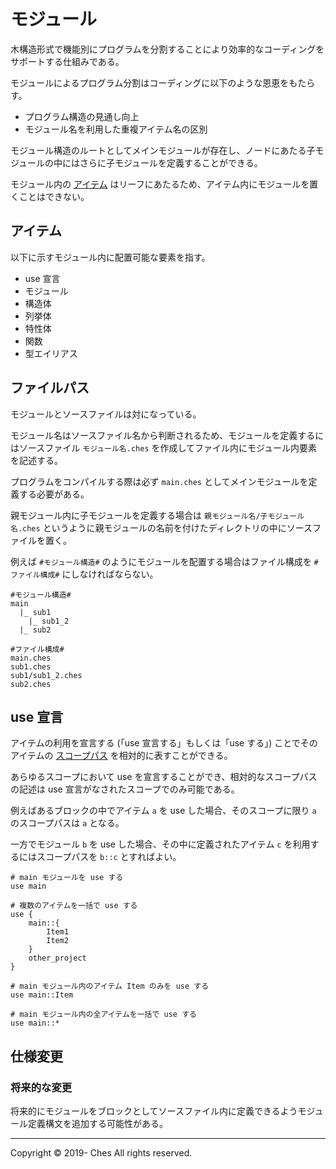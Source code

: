 # モジュール

木構造形式で機能別にプログラムを分割することにより効率的なコーディングをサポートする仕組みである。

モジュールによるプログラム分割はコーディングに以下のような恩恵をもたらす。

- プログラム構造の見通し向上
- モジュール名を利用した重複アイテム名の区別

モジュール構造のルートとしてメインモジュールが存在し、ノードにあたる子モジュールの中にはさらに子モジュールを定義することができる。

モジュール内の [アイテム](#アイテム) はリーフにあたるため、アイテム内にモジュールを置くことはできない。

## アイテム

以下に示すモジュール内に配置可能な要素を指す。

- use 宣言
- モジュール
- 構造体
- 列挙体
- 特性体
- 関数
- 型エイリアス

## ファイルパス

モジュールとソースファイルは対になっている。

モジュール名はソースファイル名から判断されるため、モジュールを定義するにはソースファイル `モジュール名.ches` を作成してファイル内にモジュール内要素を記述する。

プログラムをコンパイルする際は必ず `main.ches` としてメインモジュールを定義する必要がある。

親モジュール内に子モジュールを定義する場合は `親モジュール名/子モジュール名.ches` というように親モジュールの名前を付けたディレクトリの中にソースファイルを置く。

例えば `#モジュール構造#` のようにモジュールを配置する場合はファイル構成を `#ファイル構成#` にしなければならない。

```
#モジュール構造#
main
  |_ sub1
    |_ sub1_2
  |_ sub2
```

```
#ファイル構成#
main.ches
sub1.ches
sub1/sub1_2.ches
sub2.ches
```

## use 宣言

アイテムの利用を宣言する (「use 宣言する」もしくは「use する」) ことでそのアイテムの [スコープパス](../../../../../../inprep/index.md) を相対的に表すことができる。

あらゆるスコープにおいて use を宣言することができ、相対的なスコープパスの記述は use 宣言がなされたスコープでのみ可能である。

例えばあるブロックの中でアイテム `a` を use した場合、そのスコープに限り `a` のスコープパスは `a` となる。

一方でモジュール `b` を use した場合、その中に定義されたアイテム `c` を利用するにはスコープパスを `b::c` とすればよい。

```
# main モジュールを use する
use main

# 複数のアイテムを一括で use する
use {
    main::{
        Item1
        Item2
    }
    other_project
}

# main モジュール内のアイテム Item のみを use する
use main::Item

# main モジュール内の全アイテムを一括で use する
use main::*
```

## 仕様変更

### 将来的な変更

将来的にモジュールをブロックとしてソースファイル内に定義できるようモジュール定義構文を追加する可能性がある。

---

Copyright © 2019- Ches All rights reserved.
